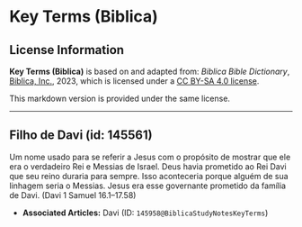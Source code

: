 # Key Terms (Biblica)

## License Information

**Key Terms (Biblica)** is based on and adapted from: _Biblica Bible Dictionary_, [Biblica, Inc.](https://www.biblica.com/), 2023, which is licensed under a [CC BY-SA 4.0 license](https://creativecommons.org/licenses/by-sa/4.0/legalcode.en).

This markdown version is provided under the same license.



--------------------------------

## Filho de Davi (id: 145561)

Um nome usado para se referir a Jesus com o propósito de mostrar que ele era o verdadeiro Rei e Messias de Israel. Deus havia prometido ao Rei Davi que seu reino duraria para sempre. Isso aconteceria porque alguém de sua linhagem seria o Messias. Jesus era esse governante prometido da família de Davi. (Davi 1 Samuel 16\.1–17\.58\)

* **Associated Articles:** Davi (ID: `145958@BiblicaStudyNotesKeyTerms`)

